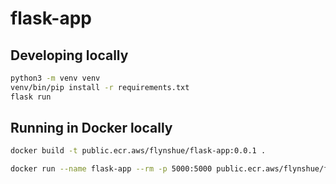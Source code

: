 # flask-app

## Developing locally
```bash
python3 -m venv venv
venv/bin/pip install -r requirements.txt
flask run
```

## Running in Docker locally
```bash
docker build -t public.ecr.aws/flynshue/flask-app:0.0.1 .

docker run --name flask-app --rm -p 5000:5000 public.ecr.aws/flynshue/flask-app:0.0.1 --env APP_NAME='FOO BAR'
```